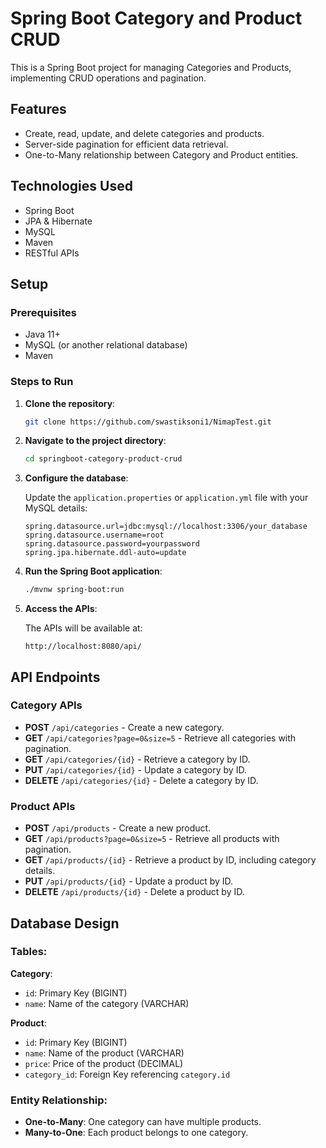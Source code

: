 # Spring Boot Category and Product CRUD

This is a Spring Boot project for managing Categories and Products, implementing CRUD operations and pagination.

## Features
- Create, read, update, and delete categories and products.
- Server-side pagination for efficient data retrieval.
- One-to-Many relationship between Category and Product entities.

## Technologies Used
- Spring Boot
- JPA & Hibernate
- MySQL
- Maven
- RESTful APIs

## Setup

### Prerequisites
- Java 11+
- MySQL (or another relational database)
- Maven

### Steps to Run

1. **Clone the repository**:
   ```bash
   git clone https://github.com/swastiksoni1/NimapTest.git
   ```

2. **Navigate to the project directory**:
   ```bash
   cd springboot-category-product-crud
   ```

3. **Configure the database**:
   
   Update the `application.properties` or `application.yml` file with your MySQL details:
   ```properties
   spring.datasource.url=jdbc:mysql://localhost:3306/your_database
   spring.datasource.username=root
   spring.datasource.password=yourpassword
   spring.jpa.hibernate.ddl-auto=update
   ```

4. **Run the Spring Boot application**:
   ```bash
   ./mvnw spring-boot:run
   ```

5. **Access the APIs**:
   
   The APIs will be available at:
   ```
   http://localhost:8080/api/
   ```

## API Endpoints

### Category APIs
- **POST** `/api/categories` - Create a new category.
- **GET** `/api/categories?page=0&size=5` - Retrieve all categories with pagination.
- **GET** `/api/categories/{id}` - Retrieve a category by ID.
- **PUT** `/api/categories/{id}` - Update a category by ID.
- **DELETE** `/api/categories/{id}` - Delete a category by ID.

### Product APIs
- **POST** `/api/products` - Create a new product.
- **GET** `/api/products?page=0&size=5` - Retrieve all products with pagination.
- **GET** `/api/products/{id}` - Retrieve a product by ID, including category details.
- **PUT** `/api/products/{id}` - Update a product by ID.
- **DELETE** `/api/products/{id}` - Delete a product by ID.

## Database Design

### Tables:
**Category**:
- `id`: Primary Key (BIGINT)
- `name`: Name of the category (VARCHAR)

**Product**:
- `id`: Primary Key (BIGINT)
- `name`: Name of the product (VARCHAR)
- `price`: Price of the product (DECIMAL)
- `category_id`: Foreign Key referencing `category.id`

### Entity Relationship:
- **One-to-Many**: One category can have multiple products.
- **Many-to-One**: Each product belongs to one category.


